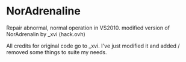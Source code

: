 # NorAdrenaline
Repair abnormal, normal operation in VS2010. modified version of NorAdrenalin by _xvi (hack.ovh)

All credits for original code go to _xvi. I've just modified it and added / removed some things to suite my needs.
